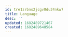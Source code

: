 ```yaml
---
id: tre1zrbns2jcgv0du34nkw7
title: Language
desc: ''
updated: 1682489721467
created: 1682489648584
---
```

